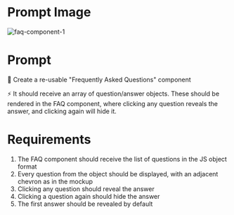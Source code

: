 # Prompt Image

![faq-component-1](https://github.com/bk408/frontend-machine-coding/assets/116827830/098409c0-b755-4b02-95bb-e95d0fb6b5d9)


# Prompt

🚀 Create a re-usable "Frequently Asked Questions" component

⚡ It should receive an array of question/answer objects. These should be rendered in the FAQ component, where clicking any question reveals the answer, and clicking again will hide it.

# Requirements

1. The FAQ component should receive the list of questions in the JS object format
2. Every question from the object should be displayed, with an adjacent chevron as in the mockup
3. Clicking any question should reveal the answer
4. Clicking a question again should hide the answer
5. The first answer should be revealed by default

